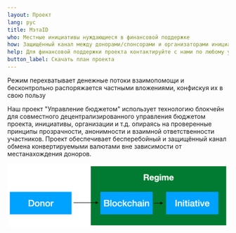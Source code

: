 ```yaml
---
layout: Проект
lang: рус
title: МэтаID
who: Местные инициативы нуждающиеся в финансовой поддержке
how: Защищённый канал между донорами/спонсорами и организаторами инициатив 
help: Для финансовой поддержки проекта контактируйте с нами по любому удобному для вас каналу связи
button_label: Скачать план проекта
---
```


Режим перехватывает денежные потоки взаимопомощи и бесконтрольно распоряжается частными вложениями, конфискуя их в свою пользу

Наш проект "Управление бюджетом" использует технологию блокчейн для совместного децентрализированного управления бюджетом проекта, инициативы, организации и т.д. опираясь на проверенные принципы прозрачности, анонимности и взаимной ответственности участников. Проект обеспечивает бесперебойный и защищённый канал обмена конвертируемыми валютами вне зависимости от местанахождения доноров. 

![An image](./img/budget-governance.png)

